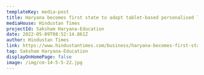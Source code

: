 ```yaml
---
templateKey: media-post
title: Haryana becomes first state to adopt tablet-based personalised learning
mediaHouse: Hindustan Times
projectId: Saksham Haryana-Education
date: 2022-05-09T08:52:14.861Z
author: Hindustan Times
link: https://www.hindustantimes.com/business/haryana-becomes-first-state-to-adopt-tablet-based-personalised-learning-101651765448648.html
tag: Saksham Haryana-Education
displayOnHomePage: false
image: /img/cm-14-5-5-22.jpg
---
```

